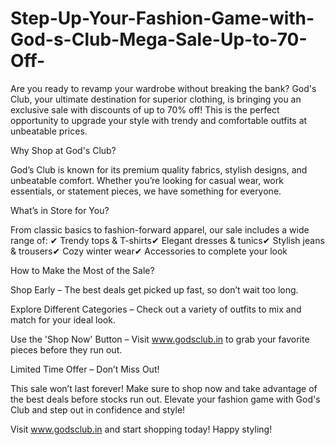 # Step-Up-Your-Fashion-Game-with-God-s-Club-Mega-Sale-Up-to-70-Off-

Are you ready to revamp your wardrobe without breaking the bank? God's Club, your ultimate destination for superior clothing, is bringing you an exclusive sale with discounts of up to 70% off! This is the perfect opportunity to upgrade your style with trendy and comfortable outfits at unbeatable prices.

Why Shop at God's Club?

God’s Club is known for its premium quality fabrics, stylish designs, and unbeatable comfort. Whether you’re looking for casual wear, work essentials, or statement pieces, we have something for everyone.

What’s in Store for You?

From classic basics to fashion-forward apparel, our sale includes a wide range of:
✔ Trendy tops & T-shirts✔ Elegant dresses & tunics✔ Stylish jeans & trousers✔ Cozy winter wear✔ Accessories to complete your look

How to Make the Most of the Sale?

Shop Early – The best deals get picked up fast, so don’t wait too long.

Explore Different Categories – Check out a variety of outfits to mix and match for your ideal look.

Use the 'Shop Now' Button – Visit www.godsclub.in to grab your favorite pieces before they run out.

Limited Time Offer – Don’t Miss Out!

This sale won’t last forever! Make sure to shop now and take advantage of the best deals before stocks run out. Elevate your fashion game with God's Club and step out in confidence and style!

Visit www.godsclub.in and start shopping today! Happy styling!

